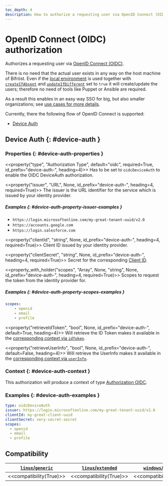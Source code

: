 ```yaml
---
toc_depth: 4
description: How to authorize a requesting user via OpenID Connect (OIDC) with Bifröst.
---
```

# OpenID Connect (OIDC) authorization

Authorizes a requesting user via [OpenID Connect (OIDC)](https://openid.net/developers/how-connect-works/).

There is no need that the actual user exists in any way on the host machine of Bifröst. Even if the [local environment](../environment/local.md) is used together with [`createIfAbsent`](../environment/local.md#linux-property-createIfAbsent-evaluation) and [`updateIfDifferent`](../environment/local.md#linux-property-updateIfDifferent-evaluation) set to `true` it will create/update the users; therefore no need of tools like Puppet or Ansible are required.

As a result this enables in an easy way SSO for big, but also smaller organizations; see [use cases for more details](../../usecases.md).

Currently, there the following flow of OpenID Connect is supported:

* [Device Auth](#device-auth)

## Device Auth {: #device-auth }

### Properties {: #device-auth-properties }

<<property("type", "Authorization Type", default="oidc", required=True, id_prefix="device-auth-", heading=4)>>
Has to be set to `oidcDeviceAuth` to enable the OIDC DeviceAuth authorization.

<<property("issuer", "URL", None, id_prefix="device-auth-", heading=4, required=True)>>
The issuer is the URL identifier for the service which is issued by your identity provider.

##### Examples {: #device-auth-property-issuer-examples }
* `https://login.microsoftonline.com/my-great-tenant-uuid/v2.0`
* `https://accounts.google.com`
* `https://login.salesforce.com`

<<property("clientId", "string", None, id_prefix="device-auth-", heading=4, required=True)>>
Client ID issued by your identity provider.

<<property("clientSecret", "string", None, id_prefix="device-auth-", heading=4, required=True)>>
Secret for the corresponding [Client ID](#device-auth-property-clientId).

<<property_with_holder("scopes", "Array", None, "string", None, id_prefix="device-auth-", heading=4, required=True)>>
Scopes to request the token from the identity provider for.

##### Examples {: #device-auth-property-scopes-examples }
```yaml
scopes:
    - openid
    - email
    - profile
```

<<property("retrieveIdToken", "bool", None, id_prefix="device-auth-", default=True, heading=4)>>
Will retrieve the ID Token makes it available in the [corresponding context via `idToken`](../context/authorization.md#oidc-property-idToken).

<<property("retrieveUserInfo", "bool", None, id_prefix="device-auth-", default=False, heading=4)>>
Will retrieve the UserInfo makes it available in the [corresponding context via `userInfo`](../context/authorization.md#oidc-property-userInfo).

### Context {: #device-auth-context }

This authorization will produce a context of type [Authorization OIDC](../context/authorization.md#oidc).

### Examples {: #device-auth-examples }

```yaml
type: oidcDeviceAuth
issuer: https://login.microsoftonline.com/my-great-tenant-uuid/v2.0
clientId: my-great-client-uuid
clientSecret: very-secret-secret
scopes:
  - openid
  - email
  - profile
```

## Compatibility

| [`linux`/`generic`](../../setup/distribution.md#linux-generic) | [`linux`/`extended`](../../setup/distribution.md#linux-extended) | [`windows`/`generic`](../../setup/distribution.md#windows-generic) |
| - | - | - |
| <<compatibility(True)>> | <<compatibility(True)>> | <<compatibility(True)>> |
